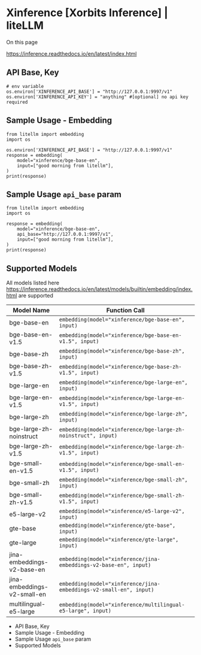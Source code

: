 # Xinference [Xorbits Inference] | liteLLM

On this page

<https://inference.readthedocs.io/en/latest/index.html>

## API Base, Key​
    
    
    # env variable  
    os.environ['XINFERENCE_API_BASE'] = "http://127.0.0.1:9997/v1"  
    os.environ['XINFERENCE_API_KEY'] = "anything" #[optional] no api key required  
    

## Sample Usage - Embedding​
    
    
    from litellm import embedding  
    import os  
      
    os.environ['XINFERENCE_API_BASE'] = "http://127.0.0.1:9997/v1"  
    response = embedding(  
        model="xinference/bge-base-en",  
        input=["good morning from litellm"],  
    )  
    print(response)  
    

## Sample Usage `api_base` param​
    
    
    from litellm import embedding  
    import os  
      
    response = embedding(  
        model="xinference/bge-base-en",  
        api_base="http://127.0.0.1:9997/v1",  
        input=["good morning from litellm"],  
    )  
    print(response)  
    

## Supported Models​

All models listed here <https://inference.readthedocs.io/en/latest/models/builtin/embedding/index.html> are supported

Model Name| Function Call  
---|---  
bge-base-en| `embedding(model="xinference/bge-base-en", input)`  
bge-base-en-v1.5| `embedding(model="xinference/bge-base-en-v1.5", input)`  
bge-base-zh| `embedding(model="xinference/bge-base-zh", input)`  
bge-base-zh-v1.5| `embedding(model="xinference/bge-base-zh-v1.5", input)`  
bge-large-en| `embedding(model="xinference/bge-large-en", input)`  
bge-large-en-v1.5| `embedding(model="xinference/bge-large-en-v1.5", input)`  
bge-large-zh| `embedding(model="xinference/bge-large-zh", input)`  
bge-large-zh-noinstruct| `embedding(model="xinference/bge-large-zh-noinstruct", input)`  
bge-large-zh-v1.5| `embedding(model="xinference/bge-large-zh-v1.5", input)`  
bge-small-en-v1.5| `embedding(model="xinference/bge-small-en-v1.5", input)`  
bge-small-zh| `embedding(model="xinference/bge-small-zh", input)`  
bge-small-zh-v1.5| `embedding(model="xinference/bge-small-zh-v1.5", input)`  
e5-large-v2| `embedding(model="xinference/e5-large-v2", input)`  
gte-base| `embedding(model="xinference/gte-base", input)`  
gte-large| `embedding(model="xinference/gte-large", input)`  
jina-embeddings-v2-base-en| `embedding(model="xinference/jina-embeddings-v2-base-en", input)`  
jina-embeddings-v2-small-en| `embedding(model="xinference/jina-embeddings-v2-small-en", input)`  
multilingual-e5-large| `embedding(model="xinference/multilingual-e5-large", input)`  
  
  * API Base, Key
  * Sample Usage - Embedding
  * Sample Usage `api_base` param
  * Supported Models